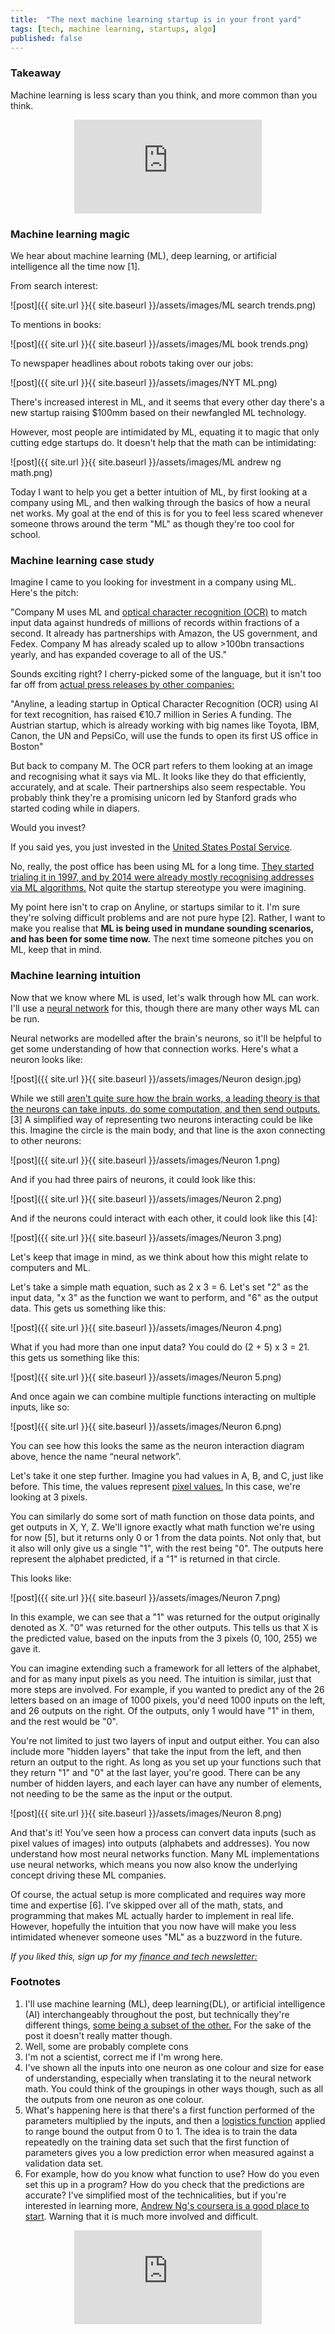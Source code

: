 ```yaml
---
title:  "The next machine learning startup is in your front yard"  
tags: [tech, machine learning, startups, algo]
published: false
---
```


### Takeaway

Machine learning is less scary than you think, and more common than you think.

<style>
      .iframe-container {
        overflow: hidden;        
        padding-top: 50%; <!-- Calculated from the aspect ration of the content (in case of 16:9 it is 9/16= 0.5625) -->
        position: relative;
      }
      .iframe-container iframe { 
         border: 0;
         height: 100%; <!-- Finally, width and height are set to 100% so the iframe takes up 100% of the containers space. -->
         left: 0;
         position: absolute;
         top: 0;
         width: 100%;
         display: block;
         margin: 0 auto; <!-- center image -->
      }
      <!-- 4x3 Aspect Ratio -->
      .iframe-container-4x3 {
        padding-top: 75%;
      }
</style> 

<div class="iframe-container-4x3">
  <p align="center"><iframe src="https://avoidboringpeople.substack.com/embed" frameborder="0" scrolling="no"> </iframe></p>
</div>

### Machine learning magic

We hear about machine learning (ML), deep learning, or artificial intelligence all the time now \[1\]. 

From search interest: 

![post]({{ site.url }}{{ site.baseurl }}/assets/images/ML search trends.png)

To mentions in books: 

![post]({{ site.url }}{{ site.baseurl }}/assets/images/ML book trends.png)

To newspaper headlines about robots taking over our jobs:

![post]({{ site.url }}{{ site.baseurl }}/assets/images/NYT ML.png)

There's increased interest in ML, and it seems that every other day there's a new startup raising $100mm based on their newfangled ML technology. 

However, most people are intimidated by ML, equating it to magic that only cutting edge startups do. It doesn't help that the math can be intimidating: 

![post]({{ site.url }}{{ site.baseurl }}/assets/images/ML andrew ng math.png)

Today I want to help you get a better intuition of ML, by first looking at a company using ML, and then walking through the basics of how a neural net works. My goal at the end of this is for you to feel less scared whenever someone throws around the term "ML" as though they're too cool for school.

### Machine learning case study

Imagine I came to you looking for investment in a company using ML. Here's the pitch:

"Company M uses ML and [optical character recognition (OCR)](https://en.wikipedia.org/wiki/Optical_character_recognition "OCR") to match input data against hundreds of millions of records within fractions of a second. It already has partnerships with Amazon, the US government, and Fedex. Company M has already scaled up to allow >100bn transactions yearly, and has expanded coverage to all of the US."

Sounds exciting right? I cherry-picked some of the language, but it isn't too far off from [actual press releases by other companies:](https://www.eu-startups.com/2020/01/anyline_raises_over_10_million_and_zooms_to_us/ "eu")

"Anyline, a leading startup in Optical Character Recognition (OCR) using AI for text recognition, has raised €10.7 million in Series A funding. The Austrian startup, which is already working with big names like Toyota, IBM, Canon, the UN and PepsiCo, will use the funds to open its first US office in Boston"

But back to company M. The OCR part refers to them looking at an image and recognising what it says via ML. It looks like they do that efficiently, accurately, and at scale. Their partnerships also seem respectable. You probably think they're a promising unicorn led by Stanford grads who started coding while in diapers.

Would you invest?

If you said yes, you just invested in the [United States Postal Service](https://www.enterpriseai.news/solution_content/hpe/governmentacademia/machine-learning-applications-for-the-modern-enterprise/ "USPS"). 

No, really, the post office has been using ML for a long time. [They started trialing it in 1997, and by 2014 were already mostly recognising addresses via ML algorithms.](https://www.buffalo.edu/content/dam/www/research/pdf/Postal-Automation-Highlights_20160516.pdf "ML") Not quite the startup stereotype you were imagining.

My point here isn't to crap on Anyline, or startups similar to it. I'm sure they're solving difficult problems and are not pure hype \[2\]. Rather, I want to make you realise that **ML is being used in mundane sounding scenarios, and has been for some time now.** The next time someone pitches you on ML, keep that in mind.

### Machine learning intuition

Now that we know where ML is used, let's walk through how ML can work. I'll use a [neural network](http://news.mit.edu/2017/explained-neural-networks-deep-learning-0414 "NN") for this, though there are many other ways ML can be run. 

Neural networks are modelled after the brain's neurons, so it'll be helpful to get some understanding of how that connection works. Here's what a neuron looks like:

![post]({{ site.url }}{{ site.baseurl }}/assets/images/Neuron design.jpg)

While we still [aren't quite sure how the brain works, a leading theory is that the neurons can take inputs, do some computation, and then send outputs.](https://www.quantamagazine.org/neural-dendrites-reveal-their-computational-power-20200114/ "neural") \[3\] A simplified way of representing two neurons interacting could be like this. Imagine the circle is the main body, and that line is the axon connecting to other neurons:

![post]({{ site.url }}{{ site.baseurl }}/assets/images/Neuron 1.png)

And if you had three pairs of neurons, it could look like this:

![post]({{ site.url }}{{ site.baseurl }}/assets/images/Neuron 2.png)

And if the neurons could interact with each other, it could look like this \[4\]: 

![post]({{ site.url }}{{ site.baseurl }}/assets/images/Neuron 3.png)

Let's keep that image in mind, as we think about how this might relate to computers and ML.

Let's take a simple math equation, such as 2 x 3 = 6. Let's set "2" as the input data, "x 3" as the function we want to perform, and "6" as the output data. This gets us something like this:

![post]({{ site.url }}{{ site.baseurl }}/assets/images/Neuron 4.png)

What if you had more than one input data? You could do (2 + 5) x 3 = 21. this gets us something like this:

![post]({{ site.url }}{{ site.baseurl }}/assets/images/Neuron 5.png)

And once again we can combine multiple functions interacting on multiple inputs, like so:

![post]({{ site.url }}{{ site.baseurl }}/assets/images/Neuron 6.png)

You can see how this looks the same as the neuron interaction diagram above, hence the name “neural network”. 

Let's take it one step further. Imagine you had values in A, B, and C, just like before. This time, the values represent [pixel values.](https://homepages.inf.ed.ac.uk/rbf/HIPR2/value.htm#:~:text=For%20a%20grayscale%20images%2C%20the,is%20taken%20to%20be%20white. "pixel") In this case, we're looking at 3 pixels.  

You can similarly do some sort of math function on those data points, and get outputs in X, Y, Z. We'll ignore exactly what math function we're using for now \[5\], but it returns only 0 or 1 from the data points. Not only that, but it also will only give us a single "1", with the rest being "0". The outputs here represent the alphabet predicted, if a "1" is returned in that circle.

This looks like: 

![post]({{ site.url }}{{ site.baseurl }}/assets/images/Neuron 7.png)

In this example, we can see that a "1" was returned for the output originally denoted as X. "0" was returned for the other outputs. This tells us that X is the predicted value, based on the inputs from the 3 pixels (0, 100, 255) we gave it. 

You can imagine extending such a framework for all letters of the alphabet, and for as many input pixels as you need. The intuition is similar, just that more steps are involved. For example, if you wanted to predict any of the 26 letters based on an image of 1000 pixels, you'd need 1000 inputs on the left, and 26 outputs on the right. Of the outputs, only 1 would have "1" in them, and the rest would be "0".

You're not limited to just two layers of input and output either. You can also include more "hidden layers" that take the input from the left, and then return an output to the right. As long as you set up your functions such that they return "1" and "0" at the last layer, you're good. There can be any number of hidden layers, and each layer can have any number of elements, not needing to be the same as the input or the output.

![post]({{ site.url }}{{ site.baseurl }}/assets/images/Neuron 8.png)

And that's it! You’ve seen how a process can convert data inputs (such as pixel values of images) into outputs (alphabets and addresses). You now understand how most neural networks function. Many ML implementations use neural networks, which means you now also know the underlying concept driving these ML companies.

Of course, the actual setup is more complicated and requires way more time and expertise \[6\]. I’ve skipped over all of the math, stats, and programming that makes ML actually harder to implement in real life. However, hopefully the intuition that you now have will make you less intimidated whenever someone uses "ML" as a buzzword in the future.

*If you liked this, sign up for my [finance and tech newsletter:](https://avoidboringpeople.substack.com/ "ABP")*

### Footnotes

1. I'll use machine learning (ML), deep learning(DL), or artificial intelligence (AI) interchangeably throughout the post, but technically they're different things, [some being a subset of the other.](https://towardsdatascience.com/clearing-the-confusion-ai-vs-machine-learning-vs-deep-learning-differences-fce69b21d5eb "ML") For the sake of the post it doesn't really matter though.
2. Well, some are probably complete cons
3. I'm not a scientist, correct me if I'm wrong here.
4. I've shown all the inputs into one neuron as one colour and size for ease of understanding, especially when translating it to the neural network math. You could think of the groupings in other ways though, such as all the outputs from one neuron as one colour.
5. What's happening here is that there's a first function performed of the parameters multiplied by the inputs, and then a [logistics function](https://en.wikipedia.org/wiki/Logistic_function "log") applied to range bound the output from 0 to 1. The idea is to train the data repeatedly on the training data set such that the first function of parameters gives you a low prediction error when measured against a validation data set.
6. For example, how do you know what function to use? How do you even set this up in a program? How do you check that the predictions are accurate? I've simplified most of the technicalities, but if you're interested in learning more, [Andrew Ng's coursera is a good place to start](https://www.coursera.org/learn/machine-learning "coursera"). Warning that it is much more involved and difficult.

<div class="iframe-container-4x3">
  <p align="center"><iframe src="https://avoidboringpeople.substack.com/embed" frameborder="0" scrolling="no"> </iframe></p>
</div>
